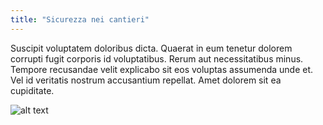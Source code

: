 ```yaml
---
title: "Sicurezza nei cantieri"
---
```


Suscipit voluptatem doloribus dicta. Quaerat in eum tenetur dolorem corrupti fugit corporis id voluptatibus. Rerum aut necessitatibus minus. Tempore recusandae velit explicabo sit eos voluptas assumenda unde et. Vel id veritatis nostrum accusantium repellat. Amet dolorem sit ea cupiditate.

![alt text](public/home-background-2.png "Sicurezza nei cantieri")
